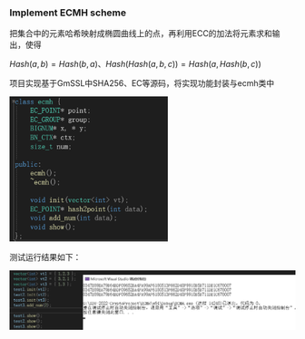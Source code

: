 ### Implement ECMH scheme

把集合中的元素哈希映射成椭圆曲线上的点，再利用ECC的加法将元素求和输出，使得

$Hash(a,b)=Hash(b,a)、Hash(Hash(a,b,c))=Hash(a,Hash(b,c))$

项目实现基于GmSSL中SHA256、EC等源码，将实现功能封装与ecmh类中

<img src="https://github.com/WTYTW/SDU-2022-CryptoProject/blob/main/picture/Snipaste_2022-07-30_10-56-35.png" alt="Snipaste_2022-07-30_10-56-35" style="zoom:67%;" />

测试运行结果如下：

![image](https://github.com/WTYTW/SDU-2022-CryptoProject/blob/main/picture/Snipaste_2022-07-30_10-58-43.png)
